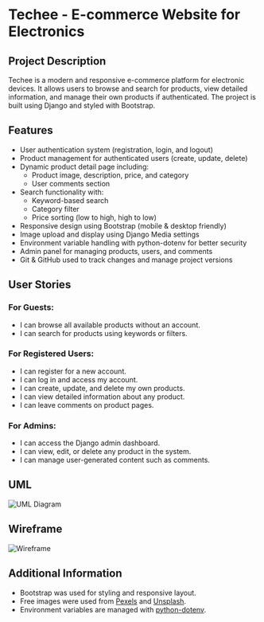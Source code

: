 # Techee - E-commerce Website for Electronics

## Project Description
Techee is a modern and responsive e-commerce platform for electronic devices. It allows users to browse and search for products, view detailed information, and manage their own products if authenticated. The project is built using Django and styled with Bootstrap.


## Features
- User authentication system (registration, login, and logout)
- Product management for authenticated users (create, update, delete)
- Dynamic product detail page including:
  - Product image, description, price, and category
  - User comments section
- Search functionality with:
  - Keyword-based search
  - Category filter
  - Price sorting (low to high, high to low)
- Responsive design using Bootstrap (mobile & desktop friendly)
- Image upload and display using Django Media settings
- Environment variable handling with python-dotenv for better security
- Admin panel for managing products, users, and comments
- Git & GitHub used to track changes and manage project versions




## User Stories

### For Guests:
- I can browse all available products without an account.
- I can search for products using keywords or filters.

### For Registered Users:
- I can register for a new account.
- I can log in and access my account.
- I can create, update, and delete my own products.
- I can view detailed information about any product.
- I can leave comments on product pages.

### For Admins:
- I can access the Django admin dashboard.
- I can view, edit, or delete any product in the system.
- I can manage user-generated content such as comments.


## UML
![UML Diagram](link-or-path-here)

## Wireframe
![Wireframe](link-or-path-here)

## Additional Information
- Bootstrap was used for styling and responsive layout.
- Free images were used from [Pexels](https://www.pexels.com) and [Unsplash](https://unsplash.com).
- Environment variables are managed with [python-dotenv](https://pypi.org/project/python-dotenv/).
